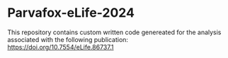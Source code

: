 # Parvafox-eLife-2024
This repository contains custom written code genereated for the analysis associated with the following publication:     https://doi.org/10.7554/eLife.86737.1
